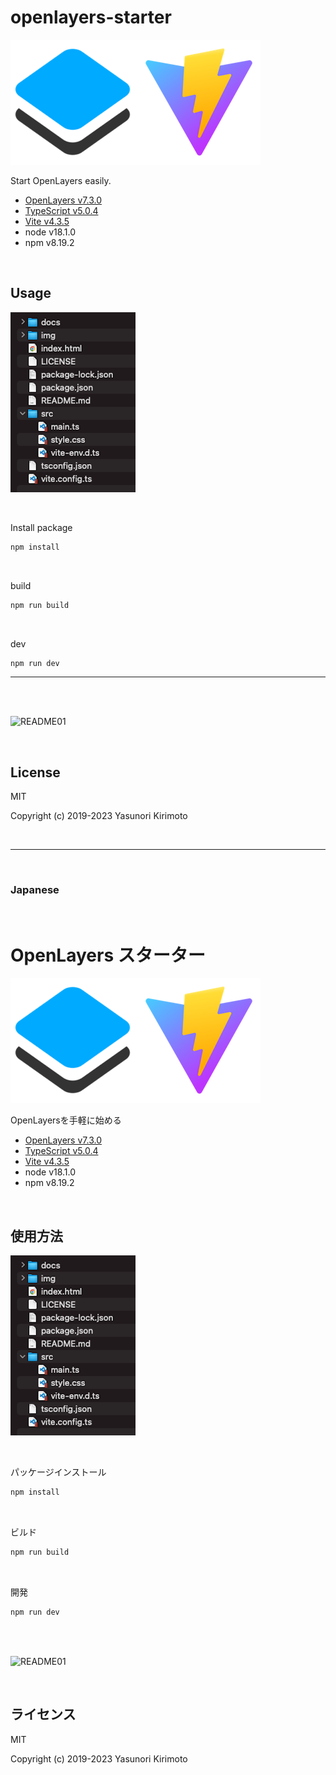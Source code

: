 # openlayers-starter

![README02](img/README02.png)

Start OpenLayers easily.  
- [OpenLayers v7.3.0](https://openlayers.org)  
- [TypeScript v5.0.4](https://www.typescriptlang.org)  
- [Vite v4.3.5](https://vitejs.dev)  
- node v18.1.0
- npm v8.19.2

<br>

## Usage

![README03](img/README03.png)

<br>

Install package
```bash
npm install
```

<br>

build
```bash
npm run build
```

<br>

dev
```bash
npm run dev
```

---

<br>
<br>

![README01](img/README01.gif)

<br>

## License
MIT

Copyright (c) 2019-2023 Yasunori Kirimoto

<br>

---

<br>

### Japanese

<br>

# OpenLayers スターター

![README02](img/README02.png)

OpenLayersを手軽に始める
- [OpenLayers v7.3.0](https://openlayers.org)  
- [TypeScript v5.0.4](https://www.typescriptlang.org)  
- [Vite v4.3.5](https://vitejs.dev)  
- node v18.1.0
- npm v8.19.2

<br>

##  使用方法

![README03](img/README03.png)

<br>

パッケージインストール

```bash
npm install
```

<br>

ビルド

```bash
npm run build
```

<br>

開発

```bash
npm run dev
```

<br>
<br>

![README01](img/README01.gif)

<br>

## ライセンス
MIT

Copyright (c) 2019-2023 Yasunori Kirimoto

<br>
